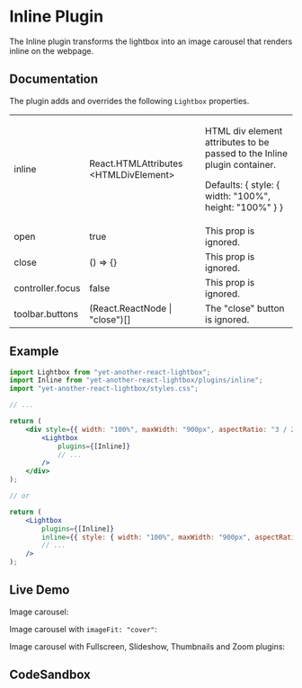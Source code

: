 # Inline Plugin

The Inline plugin transforms the lightbox into an image carousel that renders inline on the webpage.

## Documentation

The plugin adds and overrides the following `Lightbox` properties.

<table class="docs">
    <tbody>
    <tr>
        <td>inline</td>
        <td>React.HTMLAttributes&#8203;&lt;HTMLDivElement&gt;</td>
        <td>
            <p>HTML div element attributes to be passed to the Inline plugin container.</p>
            <p>Defaults: <span class="font-mono">&#123; style: &#123; width: "100%", height: "100%" &#125; &#125;</span></p>
        </td>
    </tr>
    <tr>
        <td>open</td>
        <td>true</td>
        <td>This prop is ignored.</td>
    </tr>
    <tr>
        <td>close</td>
        <td>() => &#123;&#125;</td>
        <td>This prop is ignored.</td>
    </tr>
    <tr>
        <td>controller.focus</td>
        <td>false</td>
        <td>This prop is ignored.</td>
    </tr>
    <tr>
        <td>toolbar.buttons</td>
        <td>(React.ReactNode | "close")[]</td>
        <td>The "close" button is ignored.</td>
    </tr>
    </tbody>
</table>

## Example

```jsx
import Lightbox from "yet-another-react-lightbox";
import Inline from "yet-another-react-lightbox/plugins/inline";
import "yet-another-react-lightbox/styles.css";

// ...

return (
    <div style={{ width: "100%", maxWidth: "900px", aspectRatio: "3 / 2" }}>
        <Lightbox
            plugins={[Inline]}
            // ...
        />
    </div>
);

// or

return (
    <Lightbox
        plugins={[Inline]}
        inline={{ style: { width: "100%", maxWidth: "900px", aspectRatio: "3 / 2" } }}
        // ...
    />
);
```

## Live Demo

Image carousel:

<InlinePluginExample />

Image carousel with `imageFit: "cover"`:

<InlinePluginCoverExample />

Image carousel with Fullscreen, Slideshow, Thumbnails and Zoom plugins:

<InlinePluginAdvancedExample />

## CodeSandbox

<CodeSandboxLink file="/src/examples/InlinePlugin.tsx" path="/plugins/inline" />
